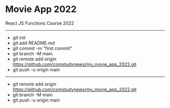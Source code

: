 # Movie App 2022

React JS Functions Course 2022

---
- git init
- git add README.md
- git commit -m "first commit"
- git branch -M main
- git remote add origin https://github.com/comstudynews/my_movie_app_2022.git
- git push -u origin main


---
- git remote add origin https://github.com/comstudynews/my_movie_app_2022.git
- git branch -M main
- git push -u origin main
